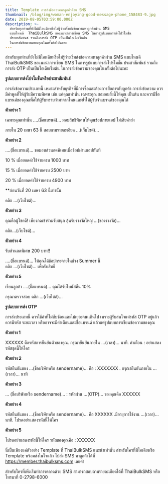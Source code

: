 ```yaml
---
title: Template การส่งข้อความหาลูกค้าด้วย SMS
thumbnail: /blog/img/woman-enjoying-good-message-phone_158483-9.jpg
date: 2019-08-05T03:59:00.000Z
description: >-
  สำหรับทุกท่านที่ยังไม่มีไอเเดียหรือไม่รู้ว่าะเริ่มส่งข้อความหาลูกค้าผ่าน SMS
  แบบไหนดี  ThaiBulkSMS ขอแนะนำการเขียน SMS ในการรูปแบบการส่งโปรโมชั่น
  ประชาสัมพันธ์ รวมถึงการส่ง OTP เป็นเป็นไอเดียเริ่มต้น
  ในการส่งข้อความของคุณในครั้งต่อไปนะคะ
---
```

สำหรับทุกท่านที่ยังไม่มีไอเเดียหรือไม่รู้ว่าะเริ่มส่งข้อความหาลูกค้าผ่าน SMS แบบไหนดี  ThaiBulkSMS ขอแนะนำการเขียน SMS ในการรูปแบบการส่งโปรโมชั่น ประชาสัมพันธ์ รวมถึงการส่ง OTP เป็นเป็นไอเดียเริ่มต้น ในการส่งข้อความของคุณในครั้งต่อไปนะคะ

**รูปแบบการส่งโปรโมชั่นหรือประชาสัมพันธ์**

การส่งข้อความประเภทนี้ เหมาะสำหรับธุรกิจที่มีการซื้อและต้องการสื่อการกับลูกค้า การส่งข้อความ ควรมีคำพูดที่ให้ผู้รับมีความพิเศษ เช่น แค่คุณเท่านั้น เฉพาะคุณ ขอมอบสิ่งนี้ให้คุณ เป็นต้น และควรมีชื่อแบรนด์ของคุณเพื่อให้ผู้รับทราบว่ามาจากไหนและย้ำให้ผู้รับจำแบรนด์ของคุณได้

**ตัวอย่าง 1** 

เฉพาะคุณเท่านั้น ….(ชื่อแบรนด์)...  มอบสิทธิพิเศษให้คุณช้อปภายแอป ไม่เสียค่าส่ง 

 ภายใน 20 เมษา 63 นี้  สอบถามรายละเอียด ...(เว็บไซต์)...

**ตัวอย่าง 2**

….(ชื่อแบรนด์)...  ขอมอบส่วนลดพิเศษเมื่อช้อปผ่านแอปทันที 

10  % เมื่อยอดค่าใช้จ่ายครบ 1000 บาท

15  % เมื่อยอดค่าใช้จ่ายครบ 2500 บาท

20  % เมื่อยอดค่าใช้จ่ายครบ 4900 บาท

\*\*ก่อนวันที่ 20 เมษา 63 นี้เท่านั้น

คลิก  ...(เว็บไซต์)... 

**ตัวอย่าง 3**

คุณคือผู้โชคดี! เพียงกดเข้าร่วมรับสนุก ลุ้นรับรางวัลใหญ่ …(ของรางวัล)... 

คลิก…(เว็บไซต์)... 

**ตัวอย่าง 4**

รับส่วนลดพิเศษ 200 บาท!!

….(ชื่อแบรนด์)... ให้คุณได้ช้อปกระจายในช่วง Summer นี้\
คลิก ...(เว็บไซต์)...  เพื่อรับสิทธิ์ 

**ตัวอย่าง 5**

เรียนลูกค้า ….(ชื่อแบรนด์)...  คุณได้รับโบนัสคืน 10% 

กรุณาตรวจสอบ คลิก ...(เว็บไซต์)... 

**รูปแบบการส่ง OTP** 

การส่งประเภทนี้ ควรใช้คำที่ไม่ซับซ้อนและไม่เยอะจนเเกินไป เพราะผู้รับสนใจแค่รหัส OTP อยู่แล้ว ควรมีรหัส ระยะเวลา หรืออาจจะมีคำเตือนและชื่อแบรนด์ แล้วแต่รูปแบบการเขียนข้อความของคุณ

**ตัวอย่าง 1** 

XXXXXX คือรหัสการยืนยันตัวของคุณ. กรุณายืนยันภายใน ...(เวลา)... นาที. คำเตือน : อย่าแสดงรหัสชุดนี้ให้ใคร

**ตัวอย่าง 2** 

รหัสยืนยันของ ...(ชื่อบริษัทหรือ sendername)... คือ :  XXXXXXX . กรุณายืนยันภายใน ...(เวลา)... นาที

**ตัวอย่าง 3** 

...
(ชื่อบริษัทหรือ sendername)... : รหัสผ่าน ...(OTP)... ของคุณคือ XXXXXX

**ตัวอย่าง 4** 

รหัสยืนยันของ ...(ชื่อบริษัทหรือ sendername)... คือ XXXXXX .มีอายุการใช้งาน ...(เวลา)... นาที. โปรดอย่าแสดงรหัสนี้ให้ใคร

**ตัวอย่าง 5** 

โปรดอย่าแสดงรหัสนี้ให้ใคร รหัสของคุณคือ : XXXXXX 

นี่เป็นเพียงแค่ตัวอย่าง Template ที่ ThaiBulkSMS แนะนำเท่านั้น สำหรับใครที่มีไอเดียหรือ Template พร้อมส่งในใจแล้ว ไปส่ง SMS หาลูกค้าได้ที่ https://member.thaibulksms.com เลยค่า 

สำหรับใครที่เพิ่งเริ่มทำการตลาดด้วย SMS สามารถสอบถามรายละเอียดได้ที่ ThaiBulkSMS หรือโทรมาที่ 0-2798-6000
